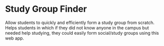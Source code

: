 # Study Group Finder
Allow students to quickly and efficiently form a study group from scratch.
Helps students in which if they did not know anyone in the campus but needed help studying, they could easily form social/study groups using this web app.